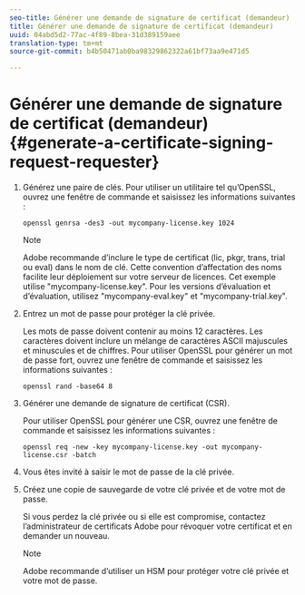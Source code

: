 ```yaml
---
seo-title: Générer une demande de signature de certificat (demandeur)
title: Générer une demande de signature de certificat (demandeur)
uuid: 04abd5d2-77ac-4f89-8bea-31d389159aee
translation-type: tm+mt
source-git-commit: b4b50471ab0ba98329862322a61bf73aa9e471d5

---
```



# Générer une demande de signature de certificat (demandeur) {#generate-a-certificate-signing-request-requester}

1. Générez une paire de clés. Pour utiliser un utilitaire tel qu’OpenSSL, ouvrez une fenêtre de commande et saisissez les informations suivantes :

   ```
   openssl genrsa -des3 -out mycompany-license.key 1024
   ```

   >[!NOTE]
   >
   >Adobe recommande d’inclure le type de certificat (lic, pkgr, trans, trial ou eval) dans le nom de clé. Cette convention d’affectation des noms facilite leur déploiement sur votre serveur de licences. Cet exemple utilise &quot;mycompany-license.key&quot;. Pour les versions d’évaluation et d’évaluation, utilisez &quot;mycompany-eval.key&quot; et &quot;mycompany-trial.key&quot;.

1. Entrez un mot de passe pour protéger la clé privée.

   Les mots de passe doivent contenir au moins 12 caractères. Les caractères doivent inclure un mélange de caractères ASCII majuscules et minuscules et de chiffres. Pour utiliser OpenSSL pour générer un mot de passe fort, ouvrez une fenêtre de commande et saisissez les informations suivantes :

   ```
   openssl rand -base64 8
   ```

1. Générer une demande de signature de certificat (CSR).

   Pour utiliser OpenSSL pour générer une CSR, ouvrez une fenêtre de commande et saisissez les informations suivantes :

   ```
   openssl req -new -key mycompany-license.key -out mycompany-license.csr -batch 
   ```

1. Vous êtes invité à saisir le mot de passe de la clé privée.
1. Créez une copie de sauvegarde de votre clé privée et de votre mot de passe.

   Si vous perdez la clé privée ou si elle est compromise, contactez l’administrateur de certificats Adobe pour révoquer votre certificat et en demander un nouveau.

   >[!NOTE]
   >
   >Adobe recommande d’utiliser un HSM pour protéger votre clé privée et votre mot de passe.

